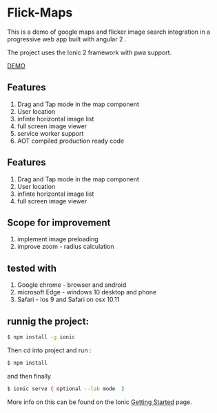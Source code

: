 Flick-Maps
=====================

This is a demo of google maps and flicker image search integration in a progressive web app built with angular 2 .

The project uses the Ionic 2 framework with pwa support.

[DEMO](https://amangupta1990.github.io/flick-maps/www/)

## Features

1. Drag and Tap mode in the map component
2. User location
3. infinte horizontal image list
4. full screen image viewer
5. service worker support
6. AOT compiled production ready code

## Features

1. Drag and Tap mode in the map component
2. User location
3. infinte horizontal image list
4. full screen image viewer


## Scope for improvement 

1. implement image preloading
2. improve zoom - radius calculation 


## tested with 

1. Google chrome - browser and android
2. microsoft Edge - windows 10 desktop and phone
3. Safari - Ios 9 and Safari on osx 10.11

## runnig the project:



```bash
$ npm install -g ionic
```

Then cd into project and run :

```bash
$ npm install
```
and then finally

```bash
$ ionic serve ( optional --lab mode  )
```

More info on this can be found on the Ionic [Getting Started](http://ionicframework.com/docs/v2/getting-started/) page.
